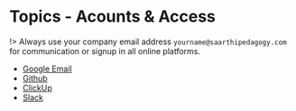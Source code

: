 # Topics - Acounts & Access

!> Always use your company email address `yourname@saarthipedagogy.com` for communication or signup in all online platforms.

-   [Google Email](/google-email)
-   [Github](/github)
-   [ClickUp](/clickup)
-   [Slack](/slack)
